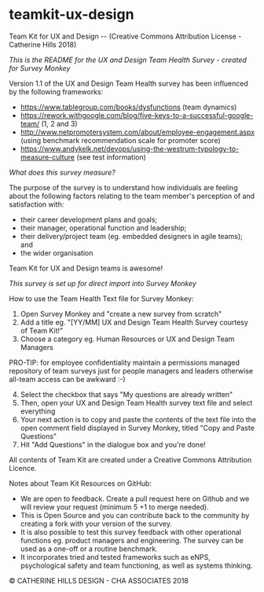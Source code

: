 # teamkit-ux-design
Team Kit for UX and Design -- (Creative Commons Attribution License - Catherine Hills 2018)

*This is the README for the UX and Design Team Health Survey - created for Survey Monkey*

Version 1.1 of the UX and Design Team Health survey has been influenced by the following frameworks:
-   https://www.tablegroup.com/books/dysfunctions (team dynamics)
-   https://rework.withgoogle.com/blog/five-keys-to-a-successful-google-team/ (1, 2 and 3)
-   http://www.netpromotersystem.com/about/employee-engagement.aspx (using benchmark recommendation scale for promoter score)
-   https://www.andykelk.net/devops/using-the-westrum-typology-to-measure-culture (see test information)

*What does this survey measure?*

The purpose of the survey is to understand how individuals are feeling about the following factors relating to the team member's perception of and satisfaction with: 
-   their career development plans and goals;
-   their manager, operational function and leadership;
-   their delivery/project team (eg. embedded designers in agile teams); and 
-   the wider organisation

Team Kit for UX and Design teams is awesome!

*This survey is set up for direct import into Survey Monkey*

How to use the Team Health Text file for Survey Monkey:
1)  Open Survey Monkey and "create a new survey from scratch"
2)  Add a title eg. "[YY/MM] UX and Design Team Health Survey courtesy of Team Kit!"
3)  Choose a category eg. Human Resources or UX and Design Team Managers 
    
PRO-TIP: for employee confidentiality maintain a permissions managed repository of team surveys just for people managers       and leaders otherwise all-team access can be awkward :-)

4)  Select the checkbox that says "My questions are already written"
5)  Then, open your UX and Design Team Health survey text file and select everything
6)  Your next action is to copy and paste the contents of the text file into the open comment field displayed in Survey           Monkey, titled "Copy and Paste Questions" 
7)  Hit "Add Questions" in the dialogue box and you're done!


All contents of Team Kit are created under a Creative Commons Attribution Licence.

Notes about Team Kit Resources on GitHub:
-   We are open to feedback. Create a pull request here on Github and we will review your request (minimum 5 +1 to merge           needed). 
-   This is Open Source and you can contribute back to the community by creating a fork with your version of the survey. 
-   It is also possible to test this survey feedback with other operational functions eg. product managers and engineering.       The survey can be used as a one-off or a routine benchmark. 
-   It incorporates tried and tested frameworks such as eNPS, psychological safety and team functioning, as well as systems       thinking.

© CATHERINE HILLS DESIGN - CHA ASSOCIATES 2018
